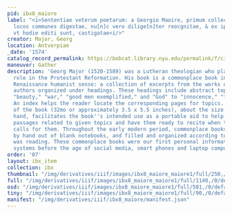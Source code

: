 ```yaml
---
pid: ibx8_maiore
label: "<i>Sententiae veterum poetarum: a Georgio Maoire, primum collect[a]e, & per
  locos communes digestae, nu[n]c vero dilige[n]ter reocgnitae, & ex ipsis auctoribus,
  vt hodie editi sunt, castigatae<i/>"
creator: Major, Georg
location: Antverpiae
_date: '1574'
catalog_record_permalink: https://bobcat.library.nyu.edu/permalink/f/ci13eu/nyu_aleph000981043
maneuver: Gather
description: 'Georg Major (1520-1589) was a Lutheran theologian who played a prominent
  role in the Protestant Reformation. His book is a commonplace book in the most traditional,
  Renaissance humanist sense: a collection of excerpts from the works of classical
  authors organized under headings. These headings include abstract topics from "arrogance,"
  "beauty," "war," "good men exemplified," and "God" to "innocence," "fear" and "hope."
  An index helps the reader locate the corresponding pages for topics. The small size
  of the book (32mo or approximately 3.5 x 5.5 inches), about the size of a small
  hand, facilitates the book''s intended use as a portable aid to help its owner memorize
  passages related to given topics and have them ready to recite when the occasion
  calls for them. Throughout the early modern period, commonplace books were created
  by hand out of blank notebooks, and filled and organized according to what the owner
  was reading. These commonplace books were our first personal information management
  systems before the age of social media, smart phones and laptop computers.'
order: '07'
layout: ibx_item
collection: ibx
thumbnail: "/img/derivatives/iiif/images/ibx8_maiore_maiore1/full/250,/0/default.jpg"
full: "/img/derivatives/iiif/images/ibx8_maiore_maiore1/full/1140,/0/default.jpg"
osd: "/img/derivatives/iiif/images/ibx8_maiore_maiore1/full/501,/0/default.jpg"
tiny: "/img/derivatives/iiif/images/ibx8_maiore_maiore1/full/90,/0/default.jpg"
manifest: "/img/derivatives/iiif/ibx8_maiore/manifest.json"
---
```

